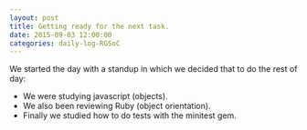 ```yaml
---
layout: post
title: Getting ready for the next task.
date: 2015-09-03 12:00:00
categories: daily-log-RGSoC
---
```


We started the day with a standup in which we decided that to do the rest of day:

- We were studying javascript (objects).  
- We also been reviewing Ruby (object orientation).  
- Finally we studied how to do tests with the minitest gem.
